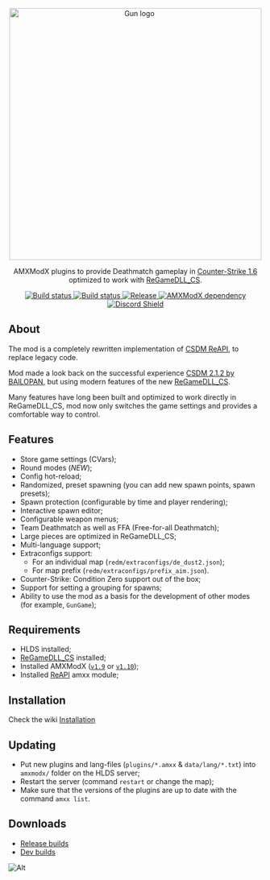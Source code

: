 <p align="center">
    <a href="https://github.com/ReDeathmatch/ReDeathmatch_AMXX">
        <img
            width="500px"
            alt="Gun logo"
            src="https://user-images.githubusercontent.com/18553678/233882657-0ee4d8ea-2492-4af7-8db5-32430689c131.png"
        >
    </a>
</p>

<p align="center">
    AMXModX plugins to provide Deathmatch gameplay in <a href="https://store.steampowered.com/app/10/CounterStrike/">Counter-Strike 1.6</a> optimized to work with <a href="https://github.com/s1lentq/ReGameDLL_CS">ReGameDLL_CS</a>.
</p>

<p align="center">
    <a href="https://github.com/ReDeathmatch/ReDeathmatch_AMXX/releases/latest">
        <img
            src="https://img.shields.io/github/downloads/ReDeathmatch/ReDeathmatch_AMXX/total?label=Download%40latest&style=flat-square&logo=github&logoColor=white"
            alt="Build status"
        >
    </a>
    <a href="https://github.com/ReDeathmatch/ReDeathmatch_AMXX/actions">
        <img
            src="https://img.shields.io/github/actions/workflow/status/ReDeathmatch/ReDeathmatch_AMXX/CI.yml?branch=master&style=flat-square&logo=github&logoColor=white"
            alt="Build status"
        >
    </a>
    <a href="https://github.com/ReDeathmatch/ReDeathmatch_AMXX/releases">
        <img
            src="https://img.shields.io/github/v/release/ReDeathmatch/ReDeathmatch_AMXX?include_prereleases&style=flat-square&logo=github&logoColor=white"
            alt="Release"
        >
    </a>
    <a href="https://www.amxmodx.org/downloads-new.php">
        <img
            src="https://img.shields.io/badge/AMXModX-1.9 | 1.10-blue?style=flat-square"
            alt="AMXModX dependency"
        ></a>
    <a href="https://discord.gg/fC2AasCPfh">
        <img src="https://img.shields.io/discord/1099870919138213890?style=flat-square&logo=discord&label=Discord%20&labelColor=%237289DA" alt="Discord Shield"
        ></a>
</p>

## About
The mod is a completely rewritten implementation of [CSDM ReAPI](https://github.com/wopox1337/CSDM-ReAPI), to replace legacy code.

Mod made a look back on the successful experience [CSDM 2.1.2 by BAILOPAN](https://www.bailopan.net/csdm), but using modern features of the new [ReGameDLL_CS](https://github.com/s1lentq/ReGameDLL_CS).

Many features have long been built and optimized to work directly in ReGameDLL_CS, mod now only switches the game settings and provides a comfortable way to control.

## Features
- Store game settings (CVars);
- Round modes (*NEW*);
- Config hot-reload;
- Randomized, preset spawning (you can add new spawn points, spawn presets);
- Spawn protection (configurable by time and player rendering);
- Interactive spawn editor;
- Configurable weapon menus;
- Team Deathmatch as well as FFA (Free-for-all Deathmatch);
- Large pieces are optimized in ReGameDLL_CS;
- Multi-language support;
- Extraconfigs support:
    - For an individual map (`redm/extraconfigs/de_dust2.json`);
    - For map prefix (`redm/extraconfigs/prefix_aim.json`).
- Counter-Strike: Condition Zero support out of the box;
- Support for setting a grouping for spawns;
- Ability to use the mod as a basis for the development of other modes (for example, `GunGame`);

## Requirements
- HLDS installed;
- [ReGameDLL_CS](https://github.com/s1lentq/ReGameDLL_CS) installed;
- Installed AMXModX ([`v1.9`](https://www.amxmodx.org/downloads-new.php) or [`v1.10`](https://www.amxmodx.org/downloads-new.php?branch=master));
- Installed [ReAPI](https://github.com/s1lentq/reapi) amxx module; 
      
## Installation
Check the wiki [Installation](https://github.com/ReDeathmatch/ReDeathmatch_AMXX/wiki/Installation)

## Updating
- Put new plugins and lang-files (`plugins/*.amxx` & `data/lang/*.txt`) into `amxmodx/` folder on the HLDS server;
- Restart the server (command `restart` or change the map);
- Make sure that the versions of the plugins are up to date with the command `amxx list`.

## Downloads
- [Release builds](https://github.com/ReDeathmatch/ReDeathmatch_AMXX/releases)
- [Dev builds](https://github.com/ReDeathmatch/ReDeathmatch_AMXX/actions/workflows/build.yml)


![Alt](https://repobeats.axiom.co/api/embed/f0ad70b77044302da541f84d7ca59b3dd305ea82.svg "Repobeats analytics image")